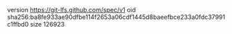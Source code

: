 version https://git-lfs.github.com/spec/v1
oid sha256:ba8fe933ae90dfbe114f2653a06cdf1445d8baeefbce233a0fdc37991c1ffbd0
size 126923
